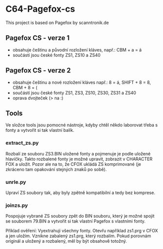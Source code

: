 # C64-Pagefox-cs
This project is based on Pagefox by scanntronik.de

## Pagefox CS - verze 1
- obsahuje češtinu a původní rozložení kláves, např.: CBM + a = á
- součástí jsou české fonty ZS1, ZS10 a ZS40

## Pagefox CS - verze 2
- obsahuje češtinu a nové rozložení kláves např.: 8 = á, SHIFT + 8 = 8, CBM + 8 = (
- součástí jsou české fonty ZS1, ZS3, ZS10, ZS30, ZS31 a ZS40
- oprava dvojteček (> na :) 

## Tools
Ve složce tools jsou pomocné nástroje, kdyby chtěl někdo laborovat třeba s fonty a vytvořit si tak vlastní balík.

### extract_zs.py 
Rozbalí ze souboru ZS3.BIN uložené fonty a pojmenuje je podle uložené hlavičky. Takto rozbalené fonty je možné upravit, zobrazit v CHARACTER FOX a uložit. Pozor ale na to, že CFOX ukládá ZS komprimované (je zkráceno tam opakování stejných znaků po sobě).

### unrle.py
Upraví ZS soubory tak, aby byly zpětně kompatibilní a tedy bez komprese.

### joinzs.py
Pospojuje vybrané ZS soubory zpět do BIN souboru, který je možné spojit se souborem 79.BIN a vytvořit si tak vlastní Pagefox s vlastními fonty.

Příklad ověření: Vyextrahuji všechny fonty. Otevřu například zs1.prg v CFOX a jen uložím. Vznikne zabalený zs1.prg, který rozbalím. Pokud porovnám originál a uložený a rozbalený, měl by být obsahově totožný.

